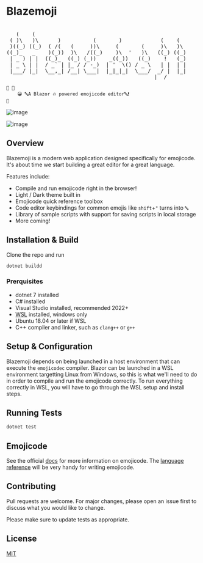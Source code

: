 # Blazemoji
<pre>                                                                                                    
   (    (                                                
 ( )\   )\      )          (       )            (    (   
 )((_) ((_)  ( /(   (     ))\     (       (     )\   )\  
((_)_   _    )(_))  )\   /((_)    )\  '   )\   ((_) ((_) 
 | _ ) | |  ((_)_  ((_) (_))    _((_))   ((_)    !   (_) 
 | _ \ | |  / _` | |_ / / -_)  | '  \() / _ \   | |  | | 
 |___/ |_|  \__,_| /__| \___|  |_|_|_|  \___/  _/ |  |_| 
                                              |__/      
</pre>

```emojicode
🏁 🍇
    😀 🔤A Blazor 🔥 powered emojicode editor🔤❗️
🍉
```

![image](https://github.com/thatplatypus/Blazemoji/assets/29233866/f63a3fc3-5e02-4753-b309-bc80a98d1963)

![image](https://github.com/thatplatypus/Blazemoji/assets/29233866/1ccffb14-344a-4810-a855-cab21c4ffbff)

## Overview
Blazemoji is a modern web application designed specifically for emojicode. It's about time we start building a great editor for a great language.

Features include:
- Compile and run emojicode right in the browser!
- Light / Dark theme built in
- Emojicode quick reference toolbox
- Code editor keybindings for common emojis like `shift`+`"` turns into `🔤`
- Library of sample scripts with support for saving scripts in local storage
- More coming!

## Installation & Build
Clone the repo and run 

```csharp
dotnet buildd
```

### Prerquisites
- dotnet 7 installed
- C# installed
- Visual Studio installed, recommended 2022+
- [WSL](https://learn.microsoft.com/en-us/windows/wsl/install) installed, windows only
- Ubuntu 18.04 or later if WSL
- C++ compiler and linker, such as `clang++` or `g++` 

## Setup & Configuration
Blazemoji depends on being launched in a host environment that can execute the `emojicodec` compiler. Blazor can be launched in a WSL environment targetting Linux from Windows, so this is what we'll need to do in order to compile and run the emojicode correctly. To run everything correctly in WSL, you will have to go through the WSL setup and install steps.

## Running Tests
```csharp
dotnet test
```

## Emojicode
See the official [docs](https://www.emojicode.org/docs/) for more information on emojicode. The [language reference](https://www.emojicode.org/docs/reference/) will be very handy for writing emojicode.

## Contributing

Pull requests are welcome. For major changes, please open an issue first
to discuss what you would like to change.

Please make sure to update tests as appropriate.

## License

[MIT](https://choosealicense.com/licenses/mit/)
